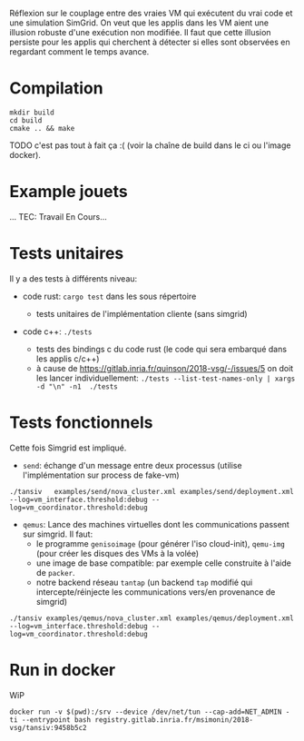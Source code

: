 Réflexion sur le couplage entre des vraies VM qui exécutent du vrai
code et une simulation SimGrid. On veut que les applis dans les VM
aient une illusion robuste d'une exécution non modifiée. Il faut que
cette illusion persiste pour les applis qui cherchent à détecter si
elles sont observées en regardant comment le temps avance.

# Compilation

```
mkdir build
cd build
cmake .. && make
```
TODO c'est pas tout à fait ça :( (voir la chaîne de build dans le ci ou l'image docker).


# Example jouets

... TEC: Travail En Cours...

# Tests unitaires

Il y a des tests à différents niveau:

- code rust: `cargo test` dans les sous répertoire
    - tests unitaires de l'implémentation cliente (sans simgrid)

- code c++: `./tests`
    - tests des bindings c du code rust (le code qui sera embarqué dans les
      applis c/c++)
    - à cause de https://gitlab.inria.fr/quinson/2018-vsg/-/issues/5 on doit les lancer individuellement:
    `./tests --list-test-names-only | xargs -d "\n" -n1  ./tests`

# Tests fonctionnels

Cette fois Simgrid est impliqué.

- `send`: échange d'un message entre deux processus (utilise l'implémentation sur process de fake-vm)

```
./tansiv   examples/send/nova_cluster.xml examples/send/deployment.xml --log=vm_interface.threshold:debug --log=vm_coordinator.threshold:debug
```

- `qemus`: Lance des machines virtuelles dont les communications passent sur
simgrid. Il faut:
  - le programme `genisoimage` (pour générer l'iso cloud-init), `qemu-img` (pour créer les disques des VMs à la volée)
  - une image de base compatible: par exemple celle construite à l'aide de `packer`.
  - notre backend réseau `tantap` (un backend `tap` modifié qui
    intercepte/réinjecte les communications vers/en provenance de simgrid)

```
./tansiv examples/qemus/nova_cluster.xml examples/qemus/deployment.xml --log=vm_interface.threshold:debug --log=vm_coordinator.threshold:debug
```

# Run in docker

WiP
```
docker run -v $(pwd):/srv --device /dev/net/tun --cap-add=NET_ADMIN -ti --entrypoint bash registry.gitlab.inria.fr/msimonin/2018-vsg/tansiv:9458b5c2
```
